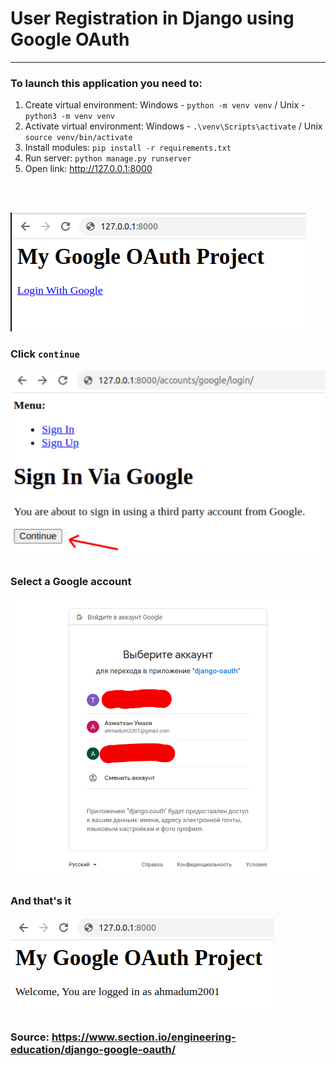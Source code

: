 # User Registration in Django using Google OAuth
___
### To launch this application you need to:
1. Create virtual environment: Windows - `python -m venv venv` / Unix - `python3 -m venv venv`
2. Activate virtual environment: Windows - `.\venv\Scripts\activate` / Unix `source venv/bin/activate`
3. Install modules: `pip install -r requirements.txt`
4. Run server: `python manage.py runserver`
5. Open link: http://127.0.0.1:8000

<br>
<br>


![Alt-текст](readme_res/img.png "ups!")
### Click `continue`
![Alt-текст](readme_res/img_1.png "ups!")
### Select a Google account
![Alt-текст](readme_res/img_2.png "ups!")
### And that's it
![Alt-текст](readme_res/img_3.png "ups!")

### Source: https://www.section.io/engineering-education/django-google-oauth/